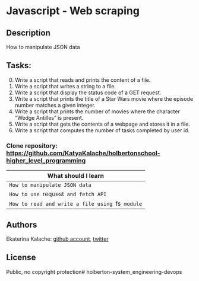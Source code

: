 # Javascript - Web scraping
## Description
How to manipulate JSON data
## Tasks:
0. Write a script that reads and prints the content of a file.
1. Write a script that writes a string to a file.
2. Write a script that display the status code of a GET request.
3. Write a script that prints the title of a Star Wars movie where the episode number matches a given integer.
4. Write a script that prints the number of movies where the character “Wedge Antilles” is present.
5. Write a script that gets the contents of a webpage and stores it in a file.
6. Write a script that computes the number of tasks completed by user id.
### __Clone repository:__ https://github.com/KatyaKalache/holbertonschool-higher_level_programming

|What should I learn  |
| ---------------- |
|    `How to manipulate JSON data`   |
|    `How to use `request` and fetch API`    |
|    `How to read and write a file using `fs` module` |
## Authors

Ekaterina Kalache: [github account](https://github.com/KatyaKalache), [twitter](https://twitter.com/KatyaKalache)

## License
Public, no copyright protection# holberton-system_engineering-devops
